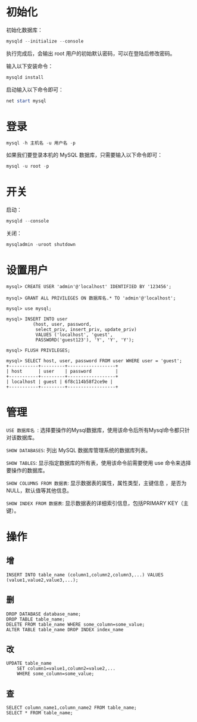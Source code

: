 # 初始化

初始化数据库：

```powershell
mysqld --initialize --console
```

执行完成后，会输出 root 用户的初始默认密码，可以在登陆后修改密码。

输入以下安装命令：

```powershell
mysqld install
```

启动输入以下命令即可：

```powershell
net start mysql
```

# 登录

```powershell
mysql -h 主机名 -u 用户名 -p
```

如果我们要登录本机的 MySQL 数据库，只需要输入以下命令即可：

```powershell
mysql -u root -p
```

# 开关

启动：

```powershell
mysqld --console
```

关闭：

```powershell
mysqladmin -uroot shutdown
```

# 设置用户

```mysql
mysql> CREATE USER 'admin'@'localhost' IDENTIFIED BY '123456';

mysql> GRANT ALL PRIVILEGES ON 数据库名.* TO 'admin'@'localhost';

mysql> use mysql;

mysql> INSERT INTO user 
          (host, user, password, 
           select_priv, insert_priv, update_priv) 
           VALUES ('localhost', 'guest', 
           PASSWORD('guest123'), 'Y', 'Y', 'Y');

mysql> FLUSH PRIVILEGES;

mysql> SELECT host, user, password FROM user WHERE user = 'guest';
+-----------+---------+------------------+
| host      | user    | password         |
+-----------+---------+------------------+
| localhost | guest | 6f8c114b58f2ce9e |
+-----------+---------+------------------+
```

# 管理

`USE 数据库名 `:
选择要操作的Mysql数据库，使用该命令后所有Mysql命令都只针对该数据库。

`SHOW DATABASES`: 
列出 MySQL 数据库管理系统的数据库列表。

`SHOW TABLES`:
显示指定数据库的所有表，使用该命令前需要使用 use 命令来选择要操作的数据库。

`SHOW COLUMNS FROM 数据表`:
显示数据表的属性，属性类型，主键信息 ，是否为 NULL，默认值等其他信息。

`SHOW INDEX FROM 数据表`:
显示数据表的详细索引信息，包括PRIMARY KEY（主键）。

# 操作

## 增

```mysql
INSERT INTO table_name (column1,column2,column3,...) VALUES (value1,value2,value3,...);
```

## 删

```mysql
DROP DATABASE database_name;
DROP TABLE table_name;
DELETE FROM table_name WHERE some_column=some_value;
ALTER TABLE table_name DROP INDEX index_name
```

## 改

```mysql
UPDATE table_name
    SET column1=value1,column2=value2,...
    WHERE some_column=some_value;
```

## 查

```mysql
SELECT column_name1,column_name2 FROM table_name;
SELECT * FROM table_name;
```


